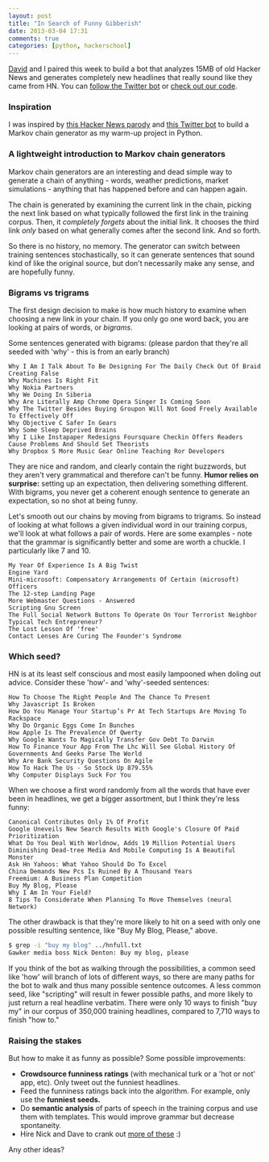```yaml
---
layout: post
title: "In Search of Funny Gibberish"
date: 2013-03-04 17:31
comments: true
categories: [python, hackerschool]
---
```


[David](https://github.com/maxlikely) and I paired this week to build a bot that analyzes 15MB of old Hacker News and generates completely new headlines that really sound like they came from HN. You can [follow the Twitter bot](https://twitter.com/HackerNewsOrNot) or [check out our code](https://github.com/sursh/markov-hacker-news). 

### Inspiration

I was inspired by [this Hacker News parody](http://www.linkedlistnyc.org/archive/issue_081.html) and [this Twitter bot](https://twitter.com/joedamarkov) to build a Markov chain generator as my warm-up project in Python. 

### A lightweight introduction to Markov chain generators

Markov chain generators are an interesting and dead simple way to generate a chain of anything - words, weather predictions, market simulations - anything that has happened before and can happen again.

The chain is generated by examining the current link in the chain, picking the next link based on what typically followed the first link in the training corpus. Then, it _completely forgets_ about the initial link. It chooses the third link _only_ based on what generally comes after the second link. And so forth.

So there is no history, no memory. The generator can switch between training sentences stochastically, so it can generate sentences that sound kind of like the original source, but don't necessarily make any sense, and are hopefully funny. 

### Bigrams vs trigrams

The first design decision to make is how much history to examine when choosing a new link in your chain. If you only go one word back, you are looking at pairs of words, or _bigrams_. 

Some sentences generated with bigrams: (please pardon that they're all seeded with 'why' - this is from an early branch)

``` 
Why I Am I Talk About To Be Designing For The Daily Check Out Of Braid Creating False
Why Machines Is Right Fit
Why Nokia Partners
Why We Doing In Siberia
Why Are Literally Amp Chrome Opera Singer Is Coming Soon
Why The Twitter Besides Buying Groupon Will Not Good Freely Available To Effectively Off
Why Objective C Safer In Gears
Why Some Sleep Deprived Brains
Why I Like Instapaper Redesigns Foursquare Checkin Offers Readers Cause Problems And Should Set Theorists
Why Dropbox S More Music Gear Online Teaching Ror Developers
```

They are nice and random, and clearly contain the right buzzwords, but they aren't very grammatical and therefore can't be funny. **Humor relies on surprise:** setting up an expectation, then delivering something different. With bigrams, you never get a coherent enough sentence to generate an expectation, so no shot at being funny.  

Let's smooth out our chains by moving from bigrams to trigrams. So instead of looking at what follows a given individual word in our training corpus, we'll look at what follows a pair of words. Here are some examples - note that the grammar is significantly better and some are worth a chuckle. I particularly like 7 and 10.

```
My Year Of Experience Is A Big Twist
Engine Yard
Mini-microsoft: Compensatory Arrangements Of Certain (microsoft) Officers
The 12-step Landing Page
More Webmaster Questions - Answered
Scripting Gnu Screen
The Full Social Network Buttons To Operate On Your Terrorist Neighbor
Typical Tech Entrepreneur?
The Lost Lesson Of 'free'
Contact Lenses Are Curing The Founder's Syndrome
```

### Which seed?

HN is at its least self conscious and most easily lampooned when doling out advice. Consider these 'how'- and 'why'-seeded sentences: 

```
How To Choose The Right People And The Chance To Present
Why Javascript Is Broken
How Do You Manage Your Startup’s Pr At Tech Startups Are Moving To Rackspace
Why Do Organic Eggs Come In Bunches
How Apple Is The Prevalence Of Qwerty
Why Google Wants To Magically Transfer Gov Debt To Darwin
How To Finance Your App From The Lhc Will See Global History Of Governments And Geeks Parse The World
Why Are Bank Security Questions On Agile
How To Hack The Us - So Stock Up 879.55%
Why Computer Displays Suck For You
```


When we choose a first word randomly from all the words that have ever been in headlines, we get a bigger assortment, but I think they're less funny: 

```
Canonical Contributes Only 1% Of Profit
Google Uneveils New Search Results With Google's Closure Of Paid Prioritization
What Do You Deal With Worldnow, Adds 19 Million Potential Users
Diminishing Dead-tree Media And Mobile Computing Is A Beautiful Monster
Ask Hn Yahoos: What Yahoo Should Do To Excel
China Demands New Pcs Is Ruined By A Thousand Years
Freemium: A Business Plan Competition
Buy My Blog, Please
Why I Am In Your Field?
8 Tips To Considerate When Planning To Move Themselves (neural Network)
```

The other drawback is that they're more likely to hit on a seed with only one possible resulting sentence, like "Buy My Blog, Please," above.

``` bash
$ grep -i "buy my blog" ../hnfull.txt
Gawker media boss Nick Denton: Buy my blog, please
```

If you think of the bot as walking through the possibilities, a common seed like 'how' will branch of lots of different ways, so there are many paths for the bot to walk and thus many possible sentence outcomes. A less common seed, like "scripting" will result in fewer possible paths, and more likely to just return a real headline verbatim. There were only 10 ways to finish "buy my" in our corpus of 350,000 training headlines, compared to 7,710 ways to finish "how to."

### Raising the stakes

But how to make it as funny as possible? Some possible improvements:

* **Crowdsource funniness ratings** (with mechanical turk or a 'hot or not' app, etc). Only tweet out the funniest headlines.
* Feed the funniness ratings back into the algorithm. For example, only use the **funniest seeds.**
* Do **semantic analysis** of parts of speech in the training corpus and use them with templates. This would improve grammar but decrease spontaneity.
* Hire Nick and Dave to crank out [more of these](http://www.linkedlistnyc.org/archive/issue_081.html) :)

Any other ideas?